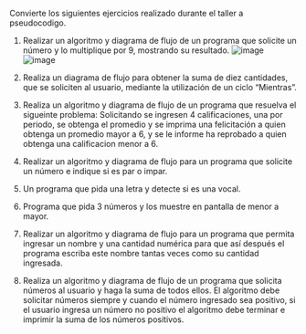 
Convierte los siguientes ejercicios realizado durante el taller a pseudocodigo.

1. Realizar un algoritmo y diagrama de flujo de un programa que solicite un número y lo multiplique por 9, mostrando su resultado.
![image](https://user-images.githubusercontent.com/102439815/160890801-2c98c691-a511-471d-bcce-84356165bda1.png)
![image](https://user-images.githubusercontent.com/102439815/160891029-93d32f84-3671-4077-8c88-682a5f170481.png)
2. Realiza un diagrama de flujo para obtener la suma de diez cantidades, que se soliciten al usuario, mediante la utilización de un ciclo “Mientras”. 

3. Realiza un algoritmo y diagrama de flujo de un programa que resuelva el sigueinte problema: Solicitando se ingresen 4 calificaciones, una por periodo, se obtenga el promedio y se imprima una felicitación a quien obtenga un promedio mayor a 6, y se le informe ha reprobado a quien obtenga una calificacion menor a 6.

4. Realizar un algoritmo y diagrama de flujo para un programa que solicite un número e indique si es par o impar.

5. Un programa que pida una letra y detecte si es una vocal.
 
6. Programa que pida 3 números y los muestre en pantalla de menor a mayor.
 
7. Realizar un algoritmo y diagrama de flujo para un programa que permita ingresar un nombre y una cantidad numérica para que así después el programa escriba este nombre tantas veces como su cantidad ingresada.
 
8. Realiza un algoritmo y diagrama de flujo de un programa que solicita números al usuario y haga la suma de todos ellos. El algoritmo debe solicitar números siempre y cuando el número ingresado sea positivo, si el usuario ingresa un número no positivo el algoritmo debe terminar e imprimir la suma de los números positivos.
